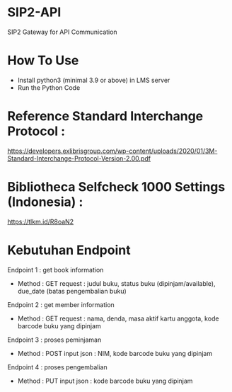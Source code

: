 # SIP2-API
SIP2 Gateway for API Communication
# How To Use
- Install python3 (minimal 3.9 or above) in LMS server
- Run the Python Code

# Reference Standard Interchange Protocol : 
https://developers.exlibrisgroup.com/wp-content/uploads/2020/01/3M-Standard-Interchange-Protocol-Version-2.00.pdf

# Bibliotheca Selfcheck 1000 Settings (Indonesia) : 
https://tlkm.id/R8oaN2

# Kebutuhan Endpoint 

Endpoint 1 : get book information
- Method : GET
request : judul buku, status buku (dipinjam/available), due_date (batas pengembalian buku)


Endpoint 2 : get member information
- Method : GET
request : nama, denda, masa aktif kartu anggota, kode barcode buku yang dipinjam

Endpoint 3 : proses peminjaman
- Method : POST
input json : NIM, kode barcode buku yang dipinjam

Endpoint 4 : proses pengembalian
- Method : PUT
input json : kode barcode buku yang dipinjam
